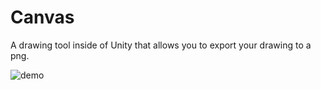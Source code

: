 # Canvas
A drawing tool inside of Unity that allows you to export your drawing to a png.

![demo](Demos/canvas.gif)
